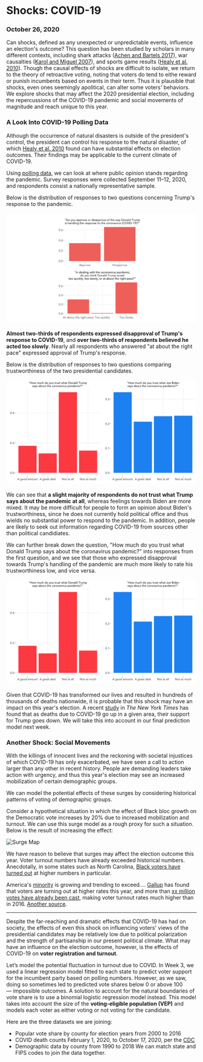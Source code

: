 # Shocks: COVID-19
### October 26, 2020

Can shocks, defined as any unexpected or unpredictable events, influence an election's outcome? This question has been studied by scholars in many different contexts, including shark attacks ([Achen and Bartels 2017](https://www.jstor.org/stable/j.ctvc7770q)), war causalties ([Karol and Miguel 2007](http://emiguel.econ.berkeley.edu/assets/miguel_research/33/_Paper__Electoral_Cost_of_War.pdf)), and sports game results ([Healy et al. 2010](https://www.pnas.org/content/107/29/12804.abstract)). Though the causal effects of shocks are difficult to isolate, we return to the theory of retroactive voting, noting that voters do tend to eithe reward or punish incumbents based on events in their term. Thus it is plausible that shocks, even ones seemingly apolitical, can alter some voters' behaviors. We explore shocks that may affect the 2020 presidential election, including the repercussions of the COVID-19 pandemic and social movements of magnitude and reach unique to this year.

### A Look Into COVID-19 Polling Data

Although the occurrence of natural disasters is outside of the president's control, the president can control his response to the natural disaster, of which [Healy et al. 2010](https://www.pnas.org/content/107/29/12804.abstract) found can have substantial effects on election outcomes. Their findings may be applicable to the current climate of COVID-19.

Using [polling data](https://ropercenter.cornell.edu/supporting-public-opinion-data-related-covid-19?utm_source=Data+Dive+from+Roper%40Cornell+6.28.18&utm_campaign=28df841335-EMAIL_CAMPAIGN_2019_10_08_04_38_COPY_02&utm_medium=email&utm_term=0_b24149c0c3-28df841335-&utm_source=Data+Dive+from+Roper%40Cornell+6.28.18&utm_campaign=28df841335-EMAIL_CAMPAIGN_2019_10_08_04_38_COPY_02&utm_medium=email&utm_term=0_b24149c0c3-28df841335-580634065), we can look at where public opinion stands regarding the pandemic. Survey responses were collected September 11–12, 2020, and respondents consist a nationally representative sample.

Below is the distribution of responses to two questions concerning Trump's response to the pandemic.
<br/>
<br/>
![COVID Poll Q1-2](../figures/covid_poll1.png)
<br/>
<br/>
**Almost two-thirds of respondents expressed disapproval of Trump's response to COVID-19**, and **over two-thirds of respondents believed he acted too slowly**. Nearly all respondents who answered "at about the right pace" expressed approval of Trump's response.

Below is the distribution of responses to two questions comparing trustworthiness of the two presidential candidates.
<br/>
<br/>
![COVID Poll Q3-4](../figures/covid_poll2.png)
<br/>
<br/>
We can see that **a slight majority of respondents do not trust what Trump says about the pandemic at all**, whereas feelings towards Biden are more mixed. It may be more difficult for people to form an opinion about Biden's trustworthiness, since he does not currently hold political office and thus wields no substantial power to respond to the pandemic. In addition, people are likely to seek out information regarding COVID-19 from sources other than political candidiates.

We can further break down the question, "How much do you trust what Donald Trump says about the coronavirus pandemic?" into responses from the first question, and we see that those who expressed disapproval towards Trump's handling of the pandemic are much more likely to rate his trustworthiness low, and vice versa.
<br/>
<br/>
![COVID Poll Q3](../figures/covid_poll2.png)
<br/>
<br/>
Given that COVID-19 has transformed our lives and resulted in hundreds of thousands of deaths nationwide, it is probable that this shock may have an impact on this year's election. A recent [study](https://www.nytimes.com/2020/07/28/upshot/polling-trump-virus-election.html) in *The New York Times* has found that as deaths due to COVID-19 go up in a given area, their support for Trump goes down. We will take this into account in our final prediction model next week.

### Another Shock: Social Movements

With the killings of innocent lives and the reckoning with societal injustices of which COVID-19 has only exacerbated, we have seen a call to action larger than any other in recent history. People are demanding leaders take action with urgency, and thus this year's election may see an increased mobilization of certain demographic groups.

We can model the potential effects of these surges by considering historical patterns of voting of demographic groups.

Consider a hypothetical situation in which the effect of Black bloc growth on the Democratic vote increases by 20% due to increased mobilization and turnout. We can use this surge model as a rough proxy for such a situation. Below is the result of increasing the effect:

![Surge Map]()

We have reason to believe that surges may affect the election outcome this year. Voter turnout numbers have already exceeded historical numbers. Anecdotally, in some states such as North Carolina, [Black voters have turned out](https://www.citizen-times.com/story/news/2020/10/20/nc-black-voter-turnout-up-2020-biden-and-trump-court-key-group/5981602002/) at higher numbers in particular.

America's [minority](https://www.axios.com/demographic-shifts-what-matters-2020-424161bf-1e6e-4da9-b2b2-9a6b2b2099fa.html) is growing and trending to exceed.... [Gallup](https://news.gallup.com/poll/321599/voter-turnout-appears-steady-enthusiasm-running-high.aspx) has found that voters are turning out at higher rates this year, and more than [xx million votes have already been cast](https://electproject.github.io/Early-Vote-2020G/index.html), making voter turnout rates much higher than in 2016. [Another source](https://www.theatlantic.com/politics/archive/2020/10/2020-election-turnout/616640/).

___

Despite the far-reaching and dramatic effects that COVID-19 has had on society, the effects of even this shock on influencing voters' views of the presidential candidates may be relatively low due to political polarization and the strength of partisanship in our present political climate. What may have an influence on the election outcome, however, is the effects of COVID-19 on **voter registration and turnout**. 

Let’s model the potential fluctuation in turnout due to COVID. In Week 3, we used a linear regression model fitted to each state to predict voter support for the incumbent party based on polling numbers. However, as we saw, doing so sometimes led to predicted vote shares below 0 or above 100 — impossible outcomes. A solution to account for the natural boundaries of vote share is to use a binomial logistic regression model instead. This model takes into account the size of the **voting-eligible population (VEP)** and models each voter as either voting or not voting for the candidate.

Here are the three datasets we are joining:
* Popular vote share by county for election years from 2000 to 2016
* COVID death counts February 1, 2020, to October 17, 2020, per the [CDC](https://data.cdc.gov/NCHS/Provisional-COVID-19-Death-Counts-in-the-United-St/kn79-hsxy)
* Demographic data by county from 1990 to 2018
We can match state and FIPS codes to join the data together.
